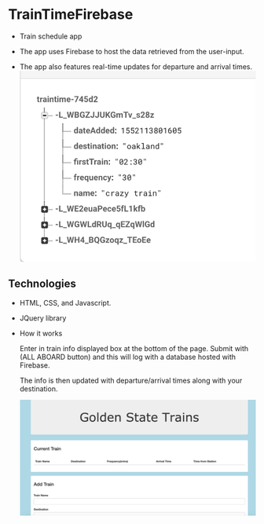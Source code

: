 # TrainTimeFirebase

* Train schedule app

* The app uses Firebase to host the data retrieved from the user-input.

* The app also features real-time updates for departure and arrival times.
   ![Screenshot](/firebase.png)


## Technologies 

* HTML, CSS, and Javascript.

* JQuery library 

* How it works

    Enter in train info displayed box at the bottom of the page. Submit with (ALL ABOARD button) and this will log with a database hosted with Firebase.
    
     The info is then updated with departure/arrival times along with your destination.

   ![Screenshot](/Train.png)
   